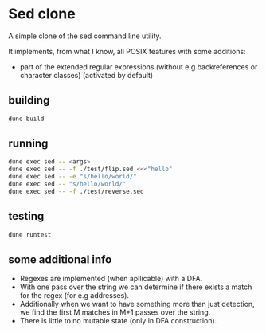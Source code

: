 # Sed clone

A simple clone of the sed command line utility.

It implements, from what I know, all POSIX features with some additions:
- part of the extended regular expressions (without e.g backreferences or character classes) (activated by default)

## building

```bash
dune build
```

## running

```bash
dune exec sed -- <args>
dune exec sed -- -f ./test/flip.sed <<<"hello"
dune exec sed -- -e "s/hello/world/"
dune exec sed -- "s/hello/world/"
dune exec sed -- -f ./test/reverse.sed
```

## testing

```bash
dune runtest
```

## some additional info

- Regexes are implemented (when apllicable) with a DFA.
- With one pass over the string we can determine if there exists a match for the regex (for e.g addresses).
- Additionally when we want to have something more than just detection, we find the first M matches in M+1 passes over the string.
- There is little to no mutable state (only in DFA construction).
